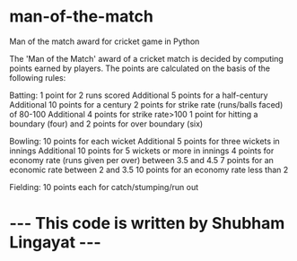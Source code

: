 # man-of-the-match
Man of the match award for cricket game in Python

The 'Man of the Match' award of a cricket match is decided by computing points earned by players. The points are calculated on the basis of the following rules: 

Batting: 
1 point for 2 runs scored 
Additional 5 points for a half-century 
Additional 10 points for a century 
2 points for strike rate (runs/balls faced) of 80-100 
Additional 4 points for strike rate>100 
1 point for hitting a boundary (four) and 2 points for over boundary (six)

Bowling: 
10 points for each wicket 
Additional 5 points for three wickets in innings 
Additional 10 points for 5 wickets or more in innings 
4 points for economy rate (runs given per over) between 3.5 and 4.5
7 points for an economic rate between 2 and 3.5 
10 points for an economy rate less than 2

Fielding: 
10 points each for catch/stumping/run out 

# --- This code is written by Shubham Lingayat ---
